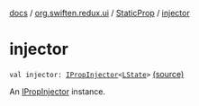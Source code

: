 [docs](../../index.md) / [org.swiften.redux.ui](../index.md) / [StaticProp](index.md) / [injector](./injector.md)

# injector

`val injector: `[`IPropInjector`](../-i-prop-injector/index.md)`<`[`LState`](index.md#LState)`>` [(source)](https://github.com/protoman92/KotlinRedux/tree/master/common\common-ui\src\main\kotlin/org/swiften/redux/ui/Props.kt#L26)

An [IPropInjector](../-i-prop-injector/index.md) instance.

